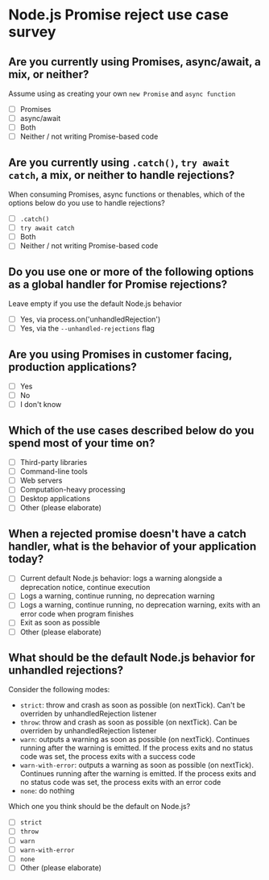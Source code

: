 # Node.js Promise reject use case survey

## Are you currently using Promises, async/await, a mix, or neither?

Assume using as creating your own `new Promise` and `async function`

 - [ ] Promises
 - [ ] async/await
 - [ ] Both
 - [ ] Neither / not writing Promise-based code

## Are you currently using `.catch()`, `try await catch`, a mix, or neither to handle rejections?

When consuming Promises, async functions or thenables, which of the options below do you use to handle rejections?

 - [ ] `.catch()`
 - [ ] `try await catch`
 - [ ] Both
 - [ ] Neither / not writing Promise-based code

## Do you use one or more of the following options as a global handler for Promise rejections?

Leave empty if you use the default Node.js behavior

  - [ ] Yes, via process.on('unhandledRejection')
  - [ ] Yes, via the `--unhandled-rejections` flag

## Are you using Promises in customer facing, production applications?

  - [ ] Yes
  - [ ] No
  - [ ] I don't know

## Which of the use cases described below do you spend most of your time on?

  - [ ] Third-party libraries
  - [ ] Command-line tools
  - [ ] Web servers
  - [ ] Computation-heavy processing
  - [ ] Desktop applications
  - [ ] Other (please elaborate)

## When a rejected promise doesn't have a catch handler, what is the behavior of your application today? 

  - [ ] Current default Node.js behavior: logs a warning alongside a deprecation notice, continue execution
  - [ ] Logs a warning, continue running, no deprecation warning
  - [ ] Logs a warning, continue running, no deprecation warning, exits with an error code when program finishes
  - [ ] Exit as soon as possible
  - [ ] Other (please elaborate)

## What should be the default Node.js behavior for unhandled rejections?

Consider the following modes:

  - `strict`: throw and crash as soon as possible (on nextTick). Can't be overriden by unhandledRejection listener
  - `throw`: throw and crash as soon as possible (on nextTick). Can be overriden by unhandledRejection listener
  - `warn`: outputs a warning as soon as possible (on nextTick). Continues running after the warning is emitted. If the process exits and no status code was set, the process exits with a success code
  - `warn-with-error`: outputs a warning as soon as possible (on nextTick). Continues running after the warning is emitted. If the process exits and no status code was set, the process exits with an error code
  - `none`: do nothing

Which one you think should be the default on Node.js?

  - [ ] `strict`
  - [ ] `throw`
  - [ ] `warn`
  - [ ] `warn-with-error`
  - [ ] `none`
  - [ ] Other (please elaborate)
